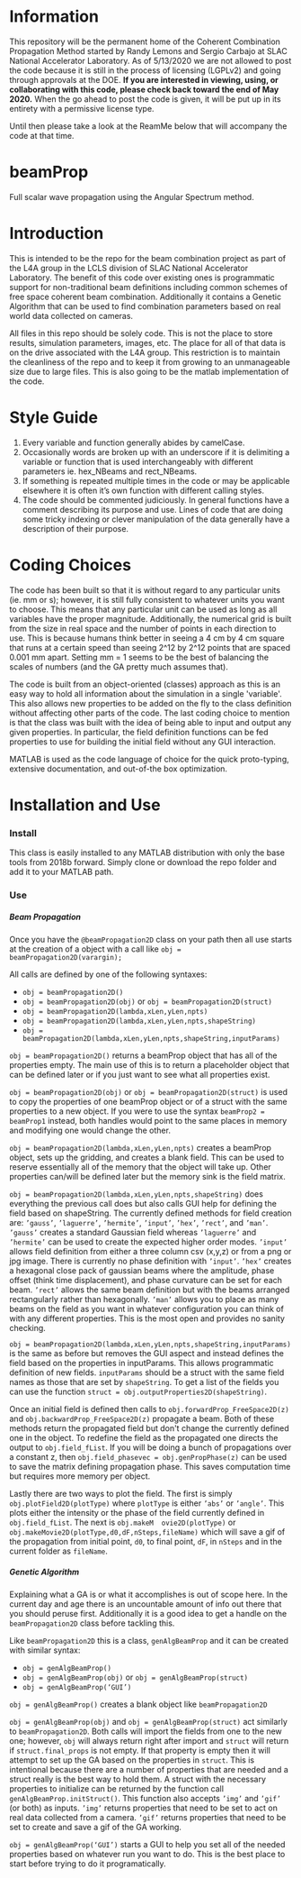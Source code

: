 # Information
This repository will be the permanent home of the Coherent Combination Propagation Method started by Randy Lemons and Sergio Carbajo at SLAC National Accelerator Laboratory. As of 5/13/2020 we are not allowed to post the code because it is still in the process of licensing (LGPLv2) and going through approvals at the DOE. **If you are interested in viewing, using, or collaborating with this code, please check back toward the end of May 2020.** When the go ahead to post the code is given, it will be put up in its entirety with a permissive license type.

Until then please take a look at the ReamMe below that will accompany the code at that time.


# beamProp
Full scalar wave propagation using the Angular Spectrum method.

# Introduction
This is intended to be the repo for the beam combination project as part of the L4A group in the LCLS division of SLAC National Accelerator Laboratory. The benefit of this code over existing ones is programmatic support for non-traditional beam definitions including common schemes of free space coherent beam combination. Additionally it contains a Genetic Algorithm that can be used to find combination parameters based on real world data collected on cameras.

All files in this repo should be solely code. This is not the place to store results, simulation parameters, images, etc. The place for all of that data is on the drive associated with the L4A group. This restriction is to maintain the cleanliness of the repo and to keep it from growing to an unmanageable size due to large files. This is also going to be the matlab implementation of the code.

# Style Guide
1) Every variable and function generally abides by camelCase. 
2) Occasionally words are broken up with an underscore if it is delimiting a variable or function that is used interchangeably with different parameters ie. hex_NBeams and rect_NBeams.
3) If something is repeated multiple times in the code or may be applicable elsewhere it is often it’s own function with different calling styles.
4) The code should be commented judiciously. In general functions have a comment describing its purpose and use. Lines of code that are doing some tricky indexing or clever manipulation of the data generally have a description of their purpose.

# Coding Choices
The code has been built so that it is without regard to any particular units (ie. mm or s); however, it is still fully consistent to whatever units you want to choose. This means that any particular unit can be used as long as all variables have the proper magnitude. Additionally, the numerical grid is built from the size in real space and the number of points in each direction to use. This is because humans think better in seeing a 4 cm by 4 cm square that runs at a certain speed than seeing 2^12 by 2^12 points that are spaced 0.001 mm apart. Setting mm = 1 seems to be the best of balancing the scales of numbers (and the GA pretty much assumes that).

The code is built from an object-oriented (classes) approach as this is an easy way to hold all information about the simulation in a single 'variable'. This also allows new properties to be added on the fly to the class definition without affecting other parts of the code. The last coding choice to mention is that the class was built with the idea of being able to input and output any given properties. In particular, the field definition functions can be fed properties to use for building the initial field without any GUI interaction.

MATLAB is used as the code language of choice for the quick proto-typing, extensive documentation, and out-of-the box optimization.

# Installation and Use

### Install
This class is easily installed to any MATLAB distribution with only the base tools from 2018b forward. Simply clone or download the repo folder and add it to your MATLAB path.

### Use
##### Beam Propagation
Once you have the `@beamPropagation2D` class on your path then all use starts at the creation of a object with a call like `obj = beamPropagation2D(varargin);`

All calls are defined by one of the following syntaxes:

- `obj = beamPropagation2D()`
- `obj = beamPropagation2D(obj)` or `obj = beamPropagation2D(struct)`
- `obj = beamPropagation2D(lambda,xLen,yLen,npts)`
- `obj = beamPropagation2D(lambda,xLen,yLen,npts,shapeString)`
- `obj = beamPropagation2D(lambda,xLen,yLen,npts,shapeString,inputParams)`

`obj = beamPropagation2D()` returns a beamProp object that has all of the properties empty. The main use of this is to return a placeholder object that can be defined later or if you just want to see what all properties exist.

`obj = beamPropagation2D(obj)` or `obj = beamPropagation2D(struct)` is used to copy the properties of one beamProp object or of a struct with the same properties to a new object. If you were to use the syntax `beamProp2 = beamProp1` instead, both handles would point to the same places in memory and modifying one would change the other.

`obj = beamPropagation2D(lambda,xLen,yLen,npts)` creates a beamProp object, sets up the gridding, and creates a blank field. This can be used to reserve essentially all of the memory that the object will take up. Other properties can/will be defined later but the memory sink is the field matrix.

`obj = beamPropagation2D(lambda,xLen,yLen,npts,shapeString)` does everything the previous call does but also calls GUI help for defining the field based on shapeString. The currently defined methods for field creation are: `’gauss’`, `’laguerre’`, `’hermite’`, `’input’`, `’hex’`, `’rect’`, and `’man’`. `’gauss’` creates a standard Gaussian field whereas `’laguerre’` and `’hermite’` can be used to create the expected higher order modes. `’input’` allows field definition from either a three column csv (x,y,z) or from a png or jpg image. There is currently no phase definition with `’input’`. `’hex’` creates a hexagonal close pack of gaussian beams where the amplitude, phase offset (think time displacement), and phase curvature can be set for each beam. `’rect’` allows the same beam definition but with the beams arranged rectangularly rather than hexagonally. `’man’` allows you to place as many beams on the field as you want in whatever configuration you can think of with any different properties. This is the most open and provides no sanity checking.

`obj = beamPropagation2D(lambda,xLen,yLen,npts,shapeString,inputParams)` is the same as before but removes the GUI aspect and instead defines the field based on the properties in inputParams. This allows programmatic definition of new fields. `inputParams` should be a struct with the same field names as those that are set by `shapeString`. To get a list of the fields you can use the function `struct = obj.outputProperties2D(shapeString)`.

Once an initial field is defined then calls to `obj.forwardProp_FreeSpace2D(z)` and `obj.backwardProp_FreeSpace2D(z)` propagate a beam. Both of these methods return the propagated field but don't change the currently defined one in the object. To redefine the field as the propagated one directs the output to `obj.field_fList`. If you will be doing a bunch of propagations over a constant z, then `obj.field_phasevec = obj.genPropPhase(z)` can be used to save the matrix defining propagation phase. This saves computation time but requires more memory per object. 

Lastly there are two ways to plot the field. The first is simply `obj.plotField2D(plotType)` where `plotType` is either `’abs’` or `’angle’`. This plots either the intensity or the phase of the field currently defined in `obj.field_fList`. The next is `obj.makeM	ovie2D(plotType)` or `obj.makeMovie2D(plotType,d0,dF,nSteps,fileName)` which will save a gif of the propagation from initial point, `d0`, to final point, `dF`, in `nSteps` and in the current folder as `fileName`.

##### Genetic Algorithm
Explaining what a GA is or what it accomplishes is out of scope here. In the current day and age there is an uncountable amount of info out there that you should peruse first. Additionally it is a good idea to get a handle on the `beamPropagation2D` class before tackling this.

Like `beamPropagation2D` this is a class, `genAlgBeamProp` and it can be created with similar syntax:
- `obj = genAlgBeamProp()`
- `obj = genAlgBeamProp(obj)` or `obj = genAlgBeamProp(struct)`
- `obj = genAlgBeamProp(‘GUI’)`

`obj = genAlgBeamProp()` creates a blank object like `beamPropagation2D`

`obj = genAlgBeamProp(obj)` and `obj = genAlgBeamProp(struct)` act similarly to `beamPropagation2D`. Both calls will import the fields from one to the new one; however, `obj` will always return right after import and `struct` will return if `struct.final_props` is not empty. If that property is empty then it will attempt to set up the GA based on the properties in `struct`. This is intentional because there are a number of properties that are needed and a struct really is the best way to hold them. A struct with the necessary properties to initialize can be returned by the function call `genAlgBeamProp.initStruct()`. This function also accepts `’img’` and `’gif’` (or both) as inputs. `’img’` returns properties that need to be set to act on real data collected from a camera. `’gif’` returns properties that need to be set to create and save a gif of the GA working.

`obj = genAlgBeamProp(‘GUI’)` starts a GUI to help you set all of the needed properties based on whatever run you want to do. This is the best place to start before trying to do it programatically.
